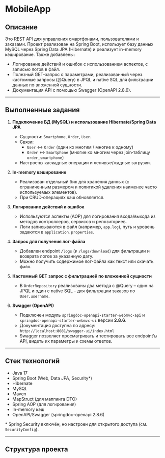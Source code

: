 # MobileApp

## Описание
Это REST API для управления смартфонами, пользователями и заказами. Проект реализован на Spring Boot, использует базу данных MySQL через Spring Data JPA (Hibernate) и реализует in-memory кэширование. Также добавлены:
- Логирование действий и ошибок с использованием аспектов, с записью логов в файл.
- Полезный GET-запрос с параметрами, реализованный через кастомные запросы (@Query) в JPQL и native SQL для фильтрации данных по вложенной сущности.
- Документация API с помощью Swagger (OpenAPI 2.8.6).

---

## Выполненные задания
1. **Подключение БД (MySQL) и использование Hibernate/Spring Data JPA**  
   - Сущности: `Smartphone`, `Order`, `User`.  
   - Связи:  
     - `User` ↔ `Order` (один ко многим / многие к одному)  
     - `Order` ↔ `Smartphone` (многие ко многим через join‑таблицу `order_smartphone`)  
   - Настроены каскадные операции и ленивые/жадные загрузки.

2. **In-memory кэширование**  
   - Реализован отдельный бин для хранения данных (с ограниченным размером и политикой удаления наименее часто используемых элементов).  
   - При CRUD‑операциях кэш обновляется.

3. **Логирование действий и ошибок**  
   - Используются аспекты (AOP) для логирования входа/выхода из методов контроллеров, сервисов и репозиториев.  
   - Логи записываются в файл (например, `app.log`), путь и уровень задаются в `application.properties`.

4. **Запрос для получения лог-файла**  
   - Добавлен endpoint `/logs` (и `/logs/download`) для фильтрации и возврата логов за указанную дату.  
   - Можно получить содержимое лог-файла как текст или скачать файл.

5. **Кастомный GET запрос с фильтрацией по вложенной сущности**  
   - В `OrderRepository` реализованы два метода с @Query – один на JPQL и один с native SQL – для фильтрации заказов по `User.username`.

6. **Swagger (OpenAPI)**
   - Подключен модуль `springdoc-openapi-starter-webmvc-api` и `springdoc-openapi-starter-webmvc-ui` версии **2.8.6**.
   - Документация доступна по адресу:  
     `http://localhost:8081/swagger-ui/index.html`
   - Swagger позволяет просматривать и тестировать все endpoint’ы API, видеть их параметры и схемы ответов.

---

## Стек технологий
- Java 17
- Spring Boot (Web, Data JPA, Security*)
- Hibernate
- MySQL
- Maven
- MapStruct (для маппинга DTO)
- Spring AOP (для логирования)
- In-memory кэш
- OpenAPI/Swagger (springdoc-openapi 2.8.6)

\* Spring Security включён, но настроен для открытого доступа (см. `SecurityConfig`).

---

## Структура проекта

